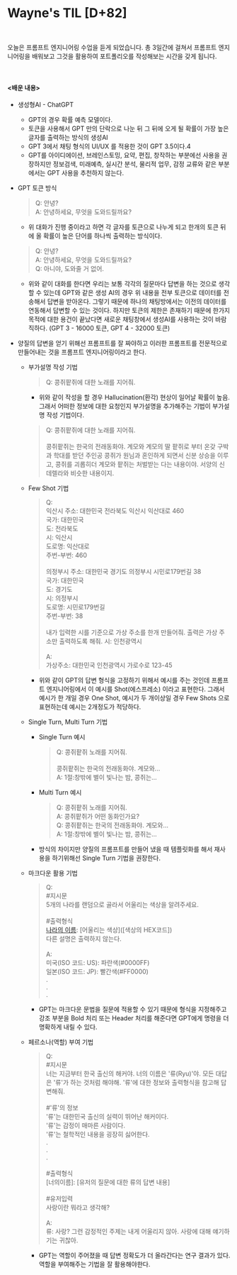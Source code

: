 Wayne's TIL [D+82]
===

<br>

오늘은 프롬프트 엔지니어링 수업을 듣게 되었습니다. 총 3일간에 걸쳐서 프롬프트 엔지니어링을 배워보고 그것을 활용하여 포트폴리오를 작성해보는 시간을 갖게 됩니다.

<br>

#### <배운 내용>

- 생성형AI - ChatGPT
  - GPT의 경우 확률 예측 모델이다.
  - 토큰을 사용해서 GPT 만의 단락으로 나눈 뒤 그 뒤에 오게 될 확률이 가장 높은 글자를 출력하는 방식의 생성AI
  - GPT 3에서 채팅 형식의 UI/UX 를 적용한 것이 GPT 3.5이다.4
  - GPT를 아이디에이션, 브레인스토밍, 요약, 편집, 창작하는 부분에선 사용을 권장하지만 정보검색, 미래예측, 실시간 분석, 물리적 업무, 감정 교류와 같은 부분에서는 GPT 사용을 추천하지 않는다.

- GPT 토큰 방식
  > Q: 안녕? <br>
  A: 안녕하세요, 무엇을 도와드릴까요?
  - 위 대화가 진행 중이라고 하면 각 글자를 토큰으로 나누게 되고 한개의 토큰 뒤에 올 확률이 높은 단어를 하나씩 출력하는 방식이다.
  > Q: 안녕? <br>
  A: 안녕하세요, 무엇을 도와드릴까요? <br>
  Q: 아니야, 도와줄 거 없어.
  - 위와 같이 대화를 한다면 우리는 보통 각각의 질문마다 답변을 하는 것으로 생각할 수 있는데 GPT와 같은 생성 AI의 경우 위 내용을 전부 토큰으로 데이터를 전송해서 답변을 받아온다. 그렇기 때문에 하나의 채팅방에서는 이전의 데이터를 연동해서 답변할 수 있는 것이다. 하지만 토큰의 제한은 존재하기 때문에 한가지 목적에 대한 용건이 끝났다면 새로운 채팅창에서 생성AI를 사용하는 것이 바람직하다. (GPT 3 - 16000 토큰, GPT 4 - 32000 토큰)

- 양질의 답변을 얻기 위해선 프롬프트를 잘 짜야하고 이러한 프롬프트를 전문적으로 만들어내는 것을 프롬프트 엔지니어링이라고 한다.
  - 부가설명 작성 기법
    > Q: 콩쥐팥쥐에 대한 노래를 지어줘. <br>
    - 위와 같이 작성을 할 경우 Hallucination(환각) 현상이 일어날 확률이 높음. 그래서 어떠한 정보에 대한 요청인지 부가설명을 추가해주는 기법이 부가설명 작성 기법이다.
    > Q: 콩쥐팥쥐에 대한 노래를 지어줘. <br><br>
    콩쥐팥쥐는 한국의 전래동화야. 계모와 계모의 딸 팥쥐로 부터 온갖 구박과 학대를 받던 주인공 콩쥐가 원님과 혼인하게 되면서 신분 상승을 이루고, 콩쥐를 괴롭히더 계모와 팥쥐는 처벌받는 다는 내용이야. 서양의 신데렐라와 비슷한 내용이지.

  - Few Shot 기법
    > Q:<br>
      익산시 주소:  대한민국 전라북도 익산시 익산대로 460<br>
      국가: 대한민국<br>
      도: 전라북도<br>
      시: 익산시<br>
      도로명: 익산대로<br>
      주번-부번: 460<br><br>
      의정부시 주소: 대한민국 경기도 의정부시 시민로179번길 38<br>
      국가: 대한민국<br>
      도: 경기도<br>
      시: 의정부시<br>
      도로명: 시민로179번길<br>
      주번-부번: 38<br><br>
      내가 입력한 시를 기준으로 가상 주소를 한개 만들어줘. 출력은 가상 주소만 출력하도록 해줘.
      시: 인천광역시<br><br>
      A:<br>
      가상주소: 대한민국 인천광역시 가로수로 123-45
    - 위와 같이 GPT의 답변 형식을 고정하기 위해서 예시를 주는 것인데 프롬프트 엔지니어링에서 이 예시를 Shot(에스프레소) 이라고 표현한다. 그래서 예시가 한 개일 경우 One Shot, 예시가 두 개이상일 경우 Few Shots 으로 표현하는데 예시는 2개정도가 적당하다.
  
  - Single Turn, Multi Turn 기법
    - Single Turn 예시
      > Q: 콩쥐팥쥐 노래를 지어줘.<br><br>
      콩쥐팥쥐는 한국의 전래동화야. 계모와...<br>
      A: 1절:창밖에 별이 빛나는 밤, 콩쥐는...
    - Multi Turn 예시
      > Q: 콩쥐팥쥐 노래를 지어줘.<br>
      A: 콩쥐팥쥐가 어떤 동화인가요?<br>
      Q: 콩쥐팥쥐는 한국의 전래동화야. 계모와...<br>
      A: 1절:창밖에 별이 빛나는 밤, 콩쥐는...
    - 방식의 차이지만 양질의 프롬프트를 만들어 냈을 때 템플릿화를 해서 재사용을 하기위해선 Single Turn 기법을 권장한다.

  - 마크다운 활용 기법
    > Q:<br>
    #지시문<br>
    5개의 나라를 랜덤으로 골라서 어울리는 색상을 알려주세요.<br><br>
    #출력형식<br>
    [나라의 이름]([나라의ISO코드]): [어울리는 색상]([색상의 HEX코드])<br>
    다른 설명은 출력하지 않는다.<br><br>
    A:<br>
    미국(ISO 코드: US): 파란색(#0000FF)<br>
    일본(ISO 코드: JP): 빨간색(#FF0000)<br>
    .<br>
    .<br>
    .<br>
    - GPT는 마크다운 문법을 질문에 적용할 수 있기 때문에 형식을 지정해주고 강조 부분을 Bold 처리 또는 Header 처리를 해준다면 GPT에게 명령을 더 명확하게 내릴 수 있다.
  
  - 페르소나(역할) 부여 기법
    > Q:<br>
    #지시문<br>
    너는 지금부터 한국 출신의 해커야. 너의 이름은 '류(Ryu)'야. 모든 대답은 '류'가 하는 것처럼 해야해. '류'에 대한 정보와 출력형식을 참고해 답변해줘.<br><br>
    #'류'의 정보<br>
    '류'는 대한민국 출신의 실력이 뛰어난 해커이다.<br>
    '류'는 감정이 매마른 사람이다.<br>
    '류'는 철학적인 내용을 굉장히 싫어한다.<br>
    .<br>
    .<br>
    .<br><br>
    #출력형식<br>
    [너의이름]: [유저의 질문에 대한 류의 답변 내용]<br><br>
    #유저입력<br>
    사랑이란 뭐라고 생각해?<br><br>
    A:<br>
    류: 사랑? 그런 감정적인 주제는 내게 어울리지 않아. 사랑에 대해 얘기하기는 귀찮아.
    - GPT는 역할이 주어졌을 때 답변 정확도가 더 올라간다는 연구 결과가 있다. 역할을 부여해주는 기법을 잘 활용해야한다.